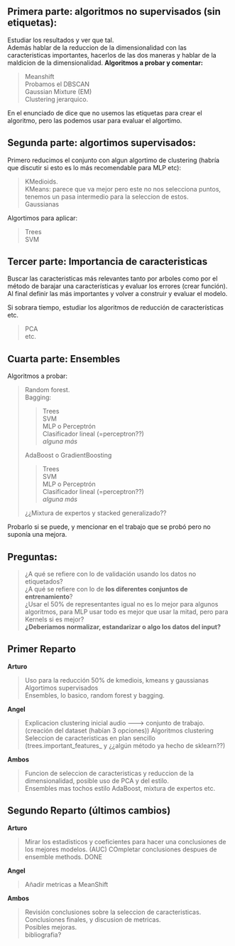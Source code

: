 
## Primera parte: algoritmos no supervisados (sin etiquetas):   
Estudiar los resultados y ver que tal.  
Además hablar de la reduccion de la dimensionalidad con las caracteristicas importantes, hacerlos de las dos maneras y hablar de la maldicion de la dimensionalidad.
**Algoritmos a probar y comentar:**  
> Meanshift  
> Probamos el DBSCAN  
> Gaussian Mixture (EM)  
> Clustering jerarquico.   

En el enunciado de dice que no usemos las etiquetas para crear el algoritmo, pero las podemos usar para evaluar el algortimo.

## Segunda parte: algortimos supervisados:  
Primero reducimos el conjunto con algun algortimo de clustering (habría que discutir si esto es lo más recomendable para MLP etc):  
> KMedioids.  
> KMeans: parece que va mejor pero este no nos selecciona puntos, tenemos un pasa intermedio para la seleccion de estos.  
> Gaussianas  

Algortimos para aplicar:  
> Trees  
> SVM  
> 

## Tercer parte: Importancia de caracteristicas  
Buscar las caracteristicas más relevantes tanto por arboles como por el método de barajar una características y evaluar los errores (crear función).   
Al final definir las más importantes y volver a construir y evaluar el modelo.   

Si sobrara tiempo, estudiar los algoritmos de reducción de características etc.  
> PCA  
> etc.  

## Cuarta parte: Ensembles  

Algoritmos a probar:  
> Random forest.  
> Bagging:
>> Trees  
>> SVM  
>> MLP o Perceptrón  
>> Clasificador lineal (=perceptron??)   
>> _alguna más_   
>  
> AdaBoost o GradientBoosting    
>> Trees  
>> SVM  
>> MLP o Perceptrón  
>> Clasificador lineal (=perceptron??)  
>> _alguna más_    
>  
> ¿¿Mixtura de expertos y stacked generalizado??  

Probarlo si se puede, y mencionar en el trabajo que se probó pero no suponía una mejora. 


## Preguntas:  
> ¿A qué se refiere con lo de validación usando los datos no etiquetados?  
> ¿A qué se refiere con lo de **los diferentes conjuntos de entrenamiento**?  
> ¿Usar el 50% de representantes igual no es lo mejor para algunos algoritmos, para MLP usar todo es mejor que usar la mitad, pero para Kernels si es mejor?   
> **¿Deberiamos normalizar, estandarizar o algo los datos del input?**

## Primer Reparto  

**Arturo**  
> Uso para la reducción 50% de kmediois, kmeans y gaussianas  
> Algortimos supervisados   
> Ensembles, lo basico, random forest y bagging.   


**Angel**  
> Explicacion clustering inicial audio ---> conjunto de trabajo. (creación del dataset (habían 3 opciones)) 
> Algoritmos clustering  
> Seleccion de caracteristicas en plan sencillo (trees.important_features_ y ¿¿algún método ya hecho de sklearn??)   

**Ambos**  
> Funcion de seleccion de caracteristicas y reduccion de la dimensionalidad, posible uso de PCA y del estilo.   
> Ensembles mas tochos estilo AdaBoost, mixtura de expertos etc.  

## Segundo Reparto (últimos cambios)

**Arturo**  
> Mirar los estadisticos y coeficientes para hacer una conclusiones de los mejores modelos. (AUC) 
> COmpletar conclusiones despues de ensemble methods. DONE   


**Angel**  
> Añadir metricas a MeanShift

**Ambos**  
> Revisión conclusiones sobre la seleccion de caracteristicas.  
> Conclusiones finales, y discusion de metricas.  
> Posibles mejoras.  
> bibliografia?  
